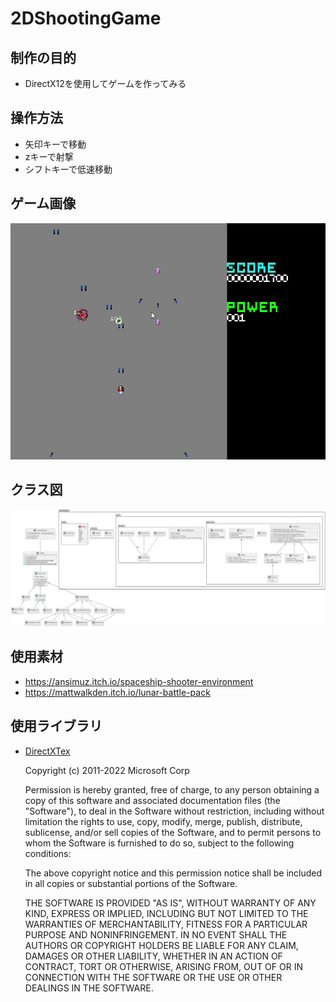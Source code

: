 # 2DShootingGame

## 制作の目的

* DirectX12を使用してゲームを作ってみる

## 操作方法

* 矢印キーで移動
* zキーで射撃
* シフトキーで低速移動

## ゲーム画像

![ゲーム画像](GameImage/Dx12ShootingGame1.jpg)

## クラス図

![クラス](GameImage/classD.png)

## 使用素材

* https://ansimuz.itch.io/spaceship-shooter-environment
* https://mattwalkden.itch.io/lunar-battle-pack

## 使用ライブラリ

* [DirectXTex](https://github.com/microsoft/DirectXTex)

    Copyright (c) 2011-2022 Microsoft Corp

    Permission is hereby granted, free of charge, to any person obtaining a copy of this
    software and associated documentation files (the "Software"), to deal in the Software
    without restriction, including without limitation the rights to use, copy, modify,
    merge, publish, distribute, sublicense, and/or sell copies of the Software, and to
    permit persons to whom the Software is furnished to do so, subject to the following
    conditions:

    The above copyright notice and this permission notice shall be included in all copies
    or substantial portions of the Software.

    THE SOFTWARE IS PROVIDED "AS IS", WITHOUT WARRANTY OF ANY KIND, EXPRESS OR IMPLIED,
    INCLUDING BUT NOT LIMITED TO THE WARRANTIES OF MERCHANTABILITY, FITNESS FOR A
    PARTICULAR PURPOSE AND NONINFRINGEMENT. IN NO EVENT SHALL THE AUTHORS OR COPYRIGHT
    HOLDERS BE LIABLE FOR ANY CLAIM, DAMAGES OR OTHER LIABILITY, WHETHER IN AN ACTION OF
    CONTRACT, TORT OR OTHERWISE, ARISING FROM, OUT OF OR IN CONNECTION WITH THE SOFTWARE
    OR THE USE OR OTHER DEALINGS IN THE SOFTWARE.
